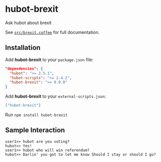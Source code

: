 # hubot-brexit
Ask hubot about brexit

See [`src/brexit.coffee`](src/brexit.coffee) for full documentation.

## Installation

Add **hubot-brexit** to your `package.json` file:

```json
"dependencies": {
  "hubot": ">= 2.5.1",
  "hubot-scripts": ">= 2.4.2",
  "hubot-brexit": ">= 0.0.0"
}
```

Add **hubot-brexit** to your `external-scripts.json`:

```json
["hubot-brexit"]
```

Run `npm install hubot-brexit`

## Sample Interaction

```
user1>> hubot are you voting?
hubot>> Yes!
user1>> hubot who will win referendum?
hubot>> Darlin' you got to let me know Should I stay or should I go?
```